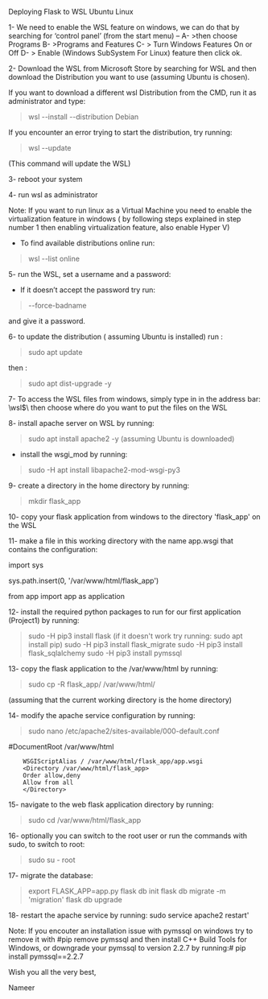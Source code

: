Deploying Flask to WSL Ubuntu Linux

1-	We need to enable the WSL feature on windows, we can do that by searching for ‘control panel’ (from the start menu) –
A-	 >then choose Programs 
B-	 >Programs and Features
C-	 > Turn Windows Features On or Off 
D-	 > Enable (Windows SubSystem For Linux) feature then click ok.
 
2- Download the WSL from Microsoft Store by searching for WSL and then download the Distribution you want to use (assuming Ubuntu is chosen).

If you want to download a different wsl Distribution from the CMD, run it as administrator and type: 


>wsl --install --distribution Debian

If you encounter an error trying to start the distribution, try running:


>wsl --update


(This command will update the WSL)

3- reboot your system

4- run wsl as administrator

Note: If you want to run linux as a Virtual Machine you need to enable the virtualization feature in windows ( by following steps explained in step number 1 then enabling virtualization feature, also enable Hyper V)

- To find available distributions online run:


>wsl --list online


5- run the WSL, set a username and a password:
-	If it doesn’t accept the password try run: 


><the name you chose> --force-badname


and give it a password.

6- to update the distribution ( assuming Ubuntu is installed) run :

>sudo apt update

then :

>sudo apt dist-upgrade -y

7- To access the WSL files from windows, simply type in in the address bar: \\wsl$\ 
then choose where do you want to put the files on the WSL

8- install apache server on WSL by running: 

>sudo apt install apache2 -y   (assuming Ubuntu is downloaded)

- install the wsgi_mod by running: 

>sudo -H apt install libapache2-mod-wsgi-py3

9- create a directory in the home directory by running: 

>mkdir flask_app

10- copy your flask application from windows to the directory 'flask_app' on the WSL

11- make a file in this working directory with the name app.wsgi that contains the configuration: 


import sys

sys.path.insert(0, '/var/www/html/flask_app')

from app import app as application


12- install the required python packages to run for our first application (Project1) by running:

>	sudo -H pip3 install flask   (if it doesn't work try running: sudo apt install pip)
>	sudo -H pip3 install flask_migrate
>	sudo -H pip3 install flask_sqlalchemy
>	sudo -H pip3 install pymssql

13- copy the flask application to the /var/www/html by running:

>	sudo cp -R flask_app/ /var/www/html/


 (assuming that the current working directory is the home directory)

14- modify the apache service configuration by running:

>	sudo nano /etc/apache2/sites-available/000-default.conf

 #DocumentRoot /var/www/html

        WSGIScriptAlias / /var/www/html/flask_app/app.wsgi
        <Directory /var/www/html/flask_app>
        Order allow,deny
        Allow from all
        </Directory>

15- navigate to the web flask application directory by running:

>	sudo cd /var/www/html/flask_app 

16- optionally you can switch to the root user or run the commands with sudo, to switch to root:

>	 sudo su - root

17- migrate the database:

>	export FLASK_APP=app.py
>	flask db init
>	flask db migrate -m 'migration'
>	flask db upgrade

18- restart the apache service by running: sudo service apache2 restart'


Note: If you encouter an installation issue with pymssql on windows try to remove it with #pip remove pymssql
and then install C++ Build Tools for Windows, or downgrade your pymssql to version 2.2.7 by running:# pip install pymssql==2.2.7

 
Wish you all the very best,

Nameer






